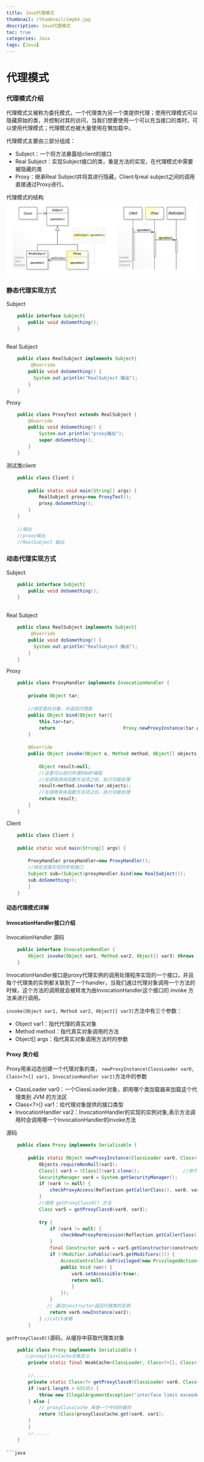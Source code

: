 ```yaml
---
title: Java代理模式
thumbnail: /thumbnail/img64.jpg
description: Java代理模式
toc: true
categories: Java
tags: [Java]
---
```


# 代理模式

### 代理模式介绍

代理模式又被称为委托模式，一个代理类为另一个类提供代理；使用代理模式可以隐藏原始的类，并控制对其的访问，当我们想要使用一个可以充当接口的类时，可以使用代理模式；代理模式也被大量使用在懒加载中。
<!--more-->
代理模式主要由三部分组成：
* Subject：一个将方法暴露给client的接口
* Real Subject：实现Subject接口的类，重是方法的实现，在代理模式中需要被隐藏的类
* Proxy：继承Real Subject并将其进行隐藏，Client与real subject之间的调用直接通过Proxy进行。

代理模式的结构
![](public/img/Java/proxy-design-pattern.jpg)


### 静态代理实现方式
Subject
```java
    public interface Subject{
        public void doSomething();
    }
    
```

Real Subject
```java
    public class RealSubject implements Subject{
         @Override
        public void doSomething() {
          System.out.println("RealSubject 输出");
        }
    }
```
Proxy
```java
    public class ProxyTest extends RealSubject {
        @Override
        public void doSomething() {
            System.out.println("proxy输出");
            super.doSomething();
        }
    }
```
测试类client
```java
    public class Client {

        public static void main(String[] args) {
            RealSubject proxy=new ProxyTest();
            proxy.doSomething();
        }
    }
    
    //输出
    //proxy输出
    //RealSubject 输出

```

### 动态代理实现方式
Subject
```java
    public interface Subject{
        public void doSomething();
    }
    
```

Real Subject
```java
    public class RealSubject implements Subject{
         @Override
        public void doSomething() {
          System.out.println("RealSubject 输出");
        }
    }
```
Proxy
```java
    public class ProxyHandler implements InvocationHandler {

        private Object tar;

        //绑定委托对象，并返回代理类
        public Object bind(Object tar){
            this.tar=tar;
            return                         Proxy.newProxyInstance(tar.getClass().getClassLoader(),tar.getClass().getInterfaces(),this);
        }

        @Override
        public Object invoke(Object o, Method method, Object[] objects) throws Throwable {
        
            Object result=null;
            //这里可以进行所谓的AOP编程
            //在调用具体函数方法项之前，执行功能处理
            result=method.invoke(tar,objects);
            //在调用具体函数方法项之后，执行功能处理
            return result;
        }
    }

```

Client
```java
    public class Client {

    public static void main(String[] args) {

        ProxyHandler proxyHandler=new ProxyHandler();
        //绑定该类实现的所有接口
        Subject sub=(Subject)proxyHandler.bind(new RealSubject());
        sub.doSomething();
        }
    }
```

#### 动态代理模式详解

#### InvocationHandler接口介绍
InvocationHandler 源码
```java
    public interface InvocationHandler {
        Object invoke(Object var1, Method var2, Object[] var3) throws     Throwable;
    }
```
InvocationHandler接口是proxy代理实例的调用处理程序实现的一个接口，并且每个代理类的实例都关联到了一个handler，当我们通过代理对象调用一个方法的时候，这个方法的调用就会被转发为由InvocationHandler这个接口的 invoke 方法来进行调用。

`invoke(Object var1, Method var2, Object[] var3)`方法中有三个参数：
* Object var1：指代代理的真实对象
* Method method：指代真实对象调用的方法
* Object[] args：指代真实对象调用方法时的参数



#### Proxy 类介绍

Proxy用来动态创建一个代理对象的类，
`newProxyInstance(ClassLoader var0, Class<?>[] var1, InvocationHandler var2)`方法中的参数

* ClassLoader var0：一个ClassLoader对象，即用哪个类加载器来加载这个代理类到 JVM 的方法区
* Class<?>[] var1：给代理对象提供的接口类型
* InvocationHandler var2：InvocationHandler的实现的实例对象,表示方法调用时会调用哪一个InvocationHandler的invoke方法

源码

```java
    public class Proxy implements Serializable {

        public static Object newProxyInstance(ClassLoader var0, Class<?>[] var1, InvocationHandler var2) throws IllegalArgumentException {
            Objects.requireNonNull(var2);
            Class[] var3 = (Class[])var1.clone();                //用于将传入的Class进行复制       
            SecurityManager var4 = System.getSecurityManager();
            if (var4 != null) {
                checkProxyAccess(Reflection.getCallerClass(), var0, var3);
            }
            //调用 getProxyClass0() 方法
            Class var5 = getProxyClass0(var0, var3);

            try {
                if (var4 != null) {
                    checkNewProxyPermission(Reflection.getCallerClass(), var5);
                }
                final Constructor var6 = var5.getConstructor(constructorParams);  //通过反射类中的Constructor获取构造函数
                if (!Modifier.isPublic(var5.getModifiers())) {
                    AccessController.doPrivileged(new PrivilegedAction<Void>() {
                    public Void run() {
                        var6.setAccessible(true);
                        return null;
                        }
                    });
                }
               // 通过Constructor返回代理类的实例
                return var6.newInstance(var2);
            } //catch省略
        }


```
`getProxyClass0()`源码，从缓存中获取代理类对象

```java
    public class Proxy implements Serializable {
       //proxyClassCache对象定义
        private static final WeakCache<ClassLoader, Class<?>[], Class<?>> proxyClassCache = new WeakCache(new Proxy.KeyFactory(), new Proxy.ProxyClassFactory());
        
        //......
        private static Class<?> getProxyClass0(ClassLoader var0, Class<?>... var1) {
        if (var1.length > 65535) {
            throw new IllegalArgumentException("interface limit exceeded");
        } else {
            // proxyClassCache 来做一个中间的缓存
            return (Class)proxyClassCache.get(var0, var1);
        }
        }
        //......
    }

```java








